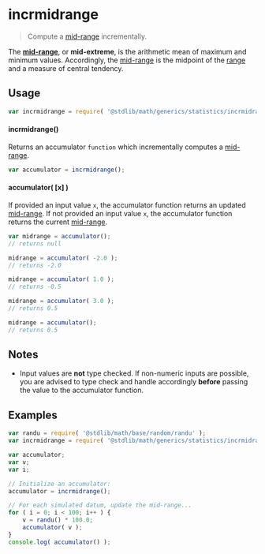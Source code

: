 # incrmidrange

> Compute a [mid-range][mid-range] incrementally.


<section class="intro">

The [__mid-range__][mid-range], or __mid-extreme__, is the arithmetic mean of maximum and minimum values. Accordingly, the [mid-range][mid-range] is the midpoint of the [range][range] and a measure of central tendency.

</section>

<!-- /.intro -->


<section class="usage">

## Usage

``` javascript
var incrmidrange = require( '@stdlib/math/generics/statistics/incrmidrange' );
```

#### incrmidrange()

Returns an accumulator `function` which incrementally computes a [mid-range][mid-range].

``` javascript
var accumulator = incrmidrange();
```

#### accumulator( \[x\] )

If provided an input value `x`, the accumulator function returns an updated [mid-range][mid-range]. If not provided an input value `x`, the accumulator function returns the current [mid-range][mid-range].

``` javascript
var midrange = accumulator();
// returns null

midrange = accumulator( -2.0 );
// returns -2.0

midrange = accumulator( 1.0 );
// returns -0.5

midrange = accumulator( 3.0 );
// returns 0.5

midrange = accumulator();
// returns 0.5
```

</section>

<!-- /.usage -->


<section class="notes">

## Notes

* Input values are __not__ type checked. If non-numeric inputs are possible, you are advised to type check and handle accordingly __before__ passing the value to the accumulator function.

</section>

<!-- /.notes -->


<section class="examples">

## Examples

``` javascript
var randu = require( '@stdlib/math/base/random/randu' );
var incrmidrange = require( '@stdlib/math/generics/statistics/incrmidrange' );

var accumulator;
var v;
var i;

// Initialize an accumulator:
accumulator = incrmidrange();

// For each simulated datum, update the mid-range...
for ( i = 0; i < 100; i++ ) {
    v = randu() * 100.0;
    accumulator( v );
}
console.log( accumulator() );
```

</section>

<!-- /.examples -->


<section class="links">

[range]: https://en.wikipedia.org/wiki/Range_%28statistics%29
[mid-range]: https://en.wikipedia.org/wiki/Mid-range

</section>

<!-- /.links -->
